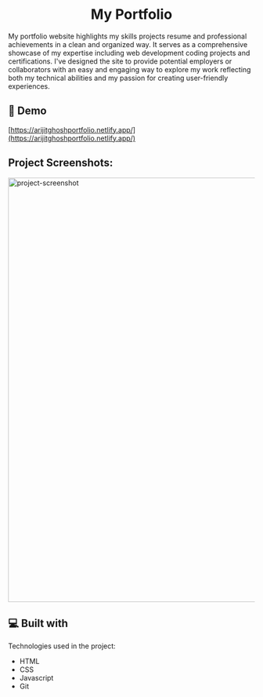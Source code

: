 <h1 align="center" id="title">My Portfolio</h1>

<p id="description">My portfolio website highlights my skills projects resume and professional achievements in a clean and organized way. It serves as a comprehensive showcase of my expertise including web development coding projects and certifications. I've designed the site to provide potential employers or collaborators with an easy and engaging way to explore my work reflecting both my technical abilities and my passion for creating user-friendly experiences.</p>

<h2>🚀 Demo</h2>

[https://arijitghoshportfolio.netlify.app/](https://arijitghoshportfolio.netlify.app/)

<h2>Project Screenshots:</h2>

<img src="https://github.com/user-attachments/assets/8f3f7c54-798e-449c-928d-a403cda7db59" alt="project-screenshot" width="1920" height="865/">

  
  
<h2>💻 Built with</h2>

Technologies used in the project:

*   HTML
*   CSS
*   Javascript
*   Git
